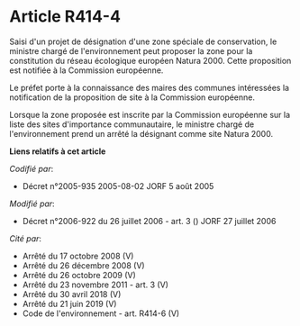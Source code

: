 # Article R414-4

Saisi d'un projet de désignation d'une zone spéciale de conservation, le ministre chargé de l'environnement peut proposer la
zone pour la constitution du réseau écologique européen Natura 2000. Cette proposition est notifiée à la Commission
européenne.

Le préfet porte à la connaissance des maires des communes intéressées la notification de la proposition de site à la
Commission européenne.

Lorsque la zone proposée est inscrite par la Commission européenne sur la liste des sites d'importance communautaire, le
ministre chargé de l'environnement prend un arrêté la désignant comme site Natura 2000.

**Liens relatifs à cet article**

_Codifié par_:

  - Décret n°2005-935 2005-08-02 JORF 5 août 2005

_Modifié par_:

  - Décret n°2006-922 du 26 juillet 2006 - art. 3 () JORF 27 juillet 2006

_Cité par_:

  - Arrêté du 17 octobre 2008 (V)
  - Arrêté du 26 décembre 2008 (V)
  - Arrêté du 26 octobre 2009 (V)
  - Arrêté du 23 novembre 2011 - art. 3 (V)
  - Arrêté du 30 avril 2018 (V)
  - Arrêté du 21 juin 2019 (V)
  - Code de l'environnement - art. R414-6 (V)
